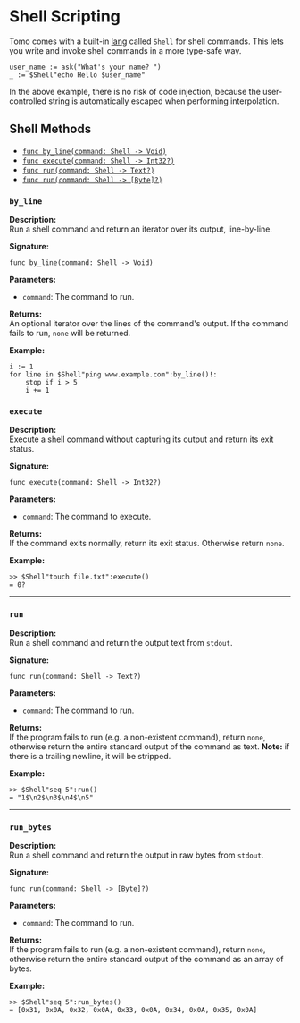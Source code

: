 # Shell Scripting

Tomo comes with a built-in [lang](langs.md) called `Shell` for shell commands.
This lets you write and invoke shell commands in a more type-safe way.

```tomo
user_name := ask("What's your name? ")
_ := $Shell"echo Hello $user_name"
```

In the above example, there is no risk of code injection, because the
user-controlled string is automatically escaped when performing interpolation.

## Shell Methods

- [`func by_line(command: Shell -> Void)`](#by_line)
- [`func execute(command: Shell -> Int32?)`](#execute)
- [`func run(command: Shell -> Text?)`](#run)
- [`func run(command: Shell -> [Byte]?)`](#run_bytes)

### `by_line`

**Description:**  
Run a shell command and return an iterator over its output, line-by-line.

**Signature:**  
```tomo
func by_line(command: Shell -> Void)
```

**Parameters:**

- `command`: The command to run.

**Returns:**  
An optional iterator over the lines of the command's output. If the command fails
to run, `none` will be returned.

**Example:**  
```tomo
i := 1
for line in $Shell"ping www.example.com":by_line()!:
    stop if i > 5
    i += 1
```

### `execute`

**Description:**  
Execute a shell command without capturing its output and return its exit status.

**Signature:**  
```tomo
func execute(command: Shell -> Int32?)
```

**Parameters:**

- `command`: The command to execute.

**Returns:**  
If the command exits normally, return its exit status. Otherwise return `none`.

**Example:**  
```tomo
>> $Shell"touch file.txt":execute()
= 0?
```

---

### `run`

**Description:**  
Run a shell command and return the output text from `stdout`.

**Signature:**  
```tomo
func run(command: Shell -> Text?)
```

**Parameters:**

- `command`: The command to run.

**Returns:**  
If the program fails to run (e.g. a non-existent command), return `none`,
otherwise return the entire standard output of the command as text. **Note:**
if there is a trailing newline, it will be stripped.

**Example:**  
```tomo
>> $Shell"seq 5":run()
= "1$\n2$\n3$\n4$\n5"
```

---

### `run_bytes`

**Description:**  
Run a shell command and return the output in raw bytes from `stdout`.

**Signature:**  
```tomo
func run(command: Shell -> [Byte]?)
```

**Parameters:**

- `command`: The command to run.

**Returns:**  
If the program fails to run (e.g. a non-existent command), return `none`,
otherwise return the entire standard output of the command as an array of
bytes.

**Example:**  
```tomo
>> $Shell"seq 5":run_bytes()
= [0x31, 0x0A, 0x32, 0x0A, 0x33, 0x0A, 0x34, 0x0A, 0x35, 0x0A]
```
